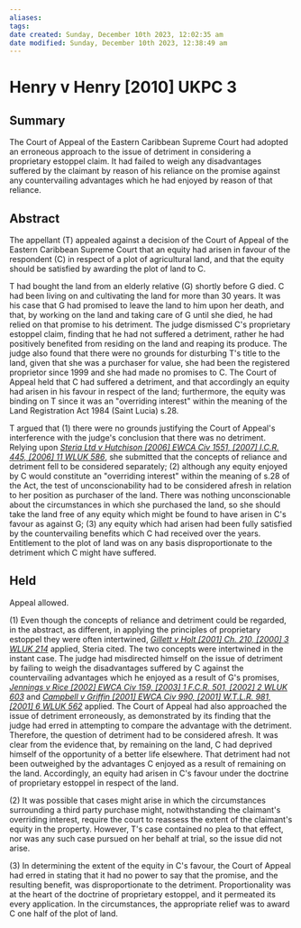 ```yaml
---
aliases: 
tags: 
date created: Sunday, December 10th 2023, 12:02:35 am
date modified: Sunday, December 10th 2023, 12:38:49 am
---
```


# Henry v Henry [2010] UKPC 3

## Summary

The Court of Appeal of the Eastern Caribbean Supreme Court had adopted an erroneous approach to the issue of detriment in considering a proprietary estoppel claim. It had failed to weigh any disadvantages suffered by the claimant by reason of his reliance on the promise against any countervailing advantages which he had enjoyed by reason of that reliance.

## Abstract

The appellant (T) appealed against a decision of the Court of Appeal of the Eastern Caribbean Supreme Court that an equity had arisen in favour of the respondent (C) in respect of a plot of agricultural land, and that the equity should be satisfied by awarding the plot of land to C.

T had bought the land from an elderly relative (G) shortly before G died. C had been living on and cultivating the land for more than 30 years. It was his case that G had promised to leave the land to him upon her death, and that, by working on the land and taking care of G until she died, he had relied on that promise to his detriment. The judge dismissed C's proprietary estoppel claim, finding that he had not suffered a detriment, rather he had positively benefited from residing on the land and reaping its produce. The judge also found that there were no grounds for disturbing T's title to the land, given that she was a purchaser for value, she had been the registered proprietor since 1999 and she had made no promises to C. The Court of Appeal held that C had suffered a detriment, and that accordingly an equity had arisen in his favour in respect of the land; furthermore, the equity was binding on T since it was an "overriding interest" within the meaning of the Land Registration Act 1984 (Saint Lucia) s.28.

T argued that (1) there were no grounds justifying the Court of Appeal's interference with the judge's conclusion that there was no detriment. Relying upon _[Steria Ltd v Hutchison [2006] EWCA Civ 1551, [2007] I.C.R. 445, [2006] 11 WLUK 586](https://uk.westlaw.com/Document/I70E219807E9E11DBB78988C8CDE62CEF/View/FullText.html?originationContext=document&transitionType=DocumentItem&ppcid=23fe6e28dac5493c8ef452f17fc517be&contextData=(sc.Default))_, she submitted that the concepts of reliance and detriment fell to be considered separately; (2) although any equity enjoyed by C would constitute an "overriding interest" within the meaning of s.28 of the Act, the test of unconscionability had to be considered afresh in relation to her position as purchaser of the land. There was nothing unconscionable about the circumstances in which she purchased the land, so she should take the land free of any equity which might be found to have arisen in C's favour as against G; (3) any equity which had arisen had been fully satisfied by the countervailing benefits which C had received over the years. Entitlement to the plot of land was on any basis disproportionate to the detriment which C might have suffered.

## Held

Appeal allowed.

(1) Even though the concepts of reliance and detriment could be regarded, in the abstract, as different, in applying the principles of proprietary estoppel they were often intertwined, _[Gillett v Holt [2001] Ch. 210, [2000] 3 WLUK 214](https://uk.westlaw.com/Document/IAEF3ED50E42711DA8FC2A0F0355337E9/View/FullText.html?originationContext=document&transitionType=DocumentItem&ppcid=23fe6e28dac5493c8ef452f17fc517be&contextData=(sc.Default))_ applied, Steria cited. The two concepts were intertwined in the instant case. The judge had misdirected himself on the issue of detriment by failing to weigh the disadvantages suffered by C against the countervailing advantages which he enjoyed as a result of G's promises, _[Jennings v Rice [2002] EWCA Civ 159, [2003] 1 F.C.R. 501, [2002] 2 WLUK 603](https://uk.westlaw.com/Document/ICD00CC50E42711DA8FC2A0F0355337E9/View/FullText.html?originationContext=document&transitionType=DocumentItem&ppcid=23fe6e28dac5493c8ef452f17fc517be&contextData=(sc.Default))_ and _[Campbell v Griffin [2001] EWCA Civ 990, [2001] W.T.L.R. 981, [2001] 6 WLUK 562](https://uk.westlaw.com/Document/I813FCAF1E42711DA8FC2A0F0355337E9/View/FullText.html?originationContext=document&transitionType=DocumentItem&ppcid=23fe6e28dac5493c8ef452f17fc517be&contextData=(sc.Default))_ applied. The Court of Appeal had also approached the issue of detriment erroneously, as demonstrated by its finding that the judge had erred in attempting to compare the advantage with the detriment. Therefore, the question of detriment had to be considered afresh. It was clear from the evidence that, by remaining on the land, C had deprived himself of the opportunity of a better life elsewhere. That detriment had not been outweighed by the advantages C enjoyed as a result of remaining on the land. Accordingly, an equity had arisen in C's favour under the doctrine of proprietary estoppel in respect of the land.

(2) It was possible that cases might arise in which the circumstances surrounding a third party purchase might, notwithstanding the claimant's overriding interest, require the court to reassess the extent of the claimant's equity in the property. However, T's case contained no plea to that effect, nor was any such case pursued on her behalf at trial, so the issue did not arise.

(3) In determining the extent of the equity in C's favour, the Court of Appeal had erred in stating that it had no power to say that the promise, and the resulting benefit, was disproportionate to the detriment. Proportionality was at the heart of the doctrine of proprietary estoppel, and it permeated its every application. In the circumstances, the appropriate relief was to award C one half of the plot of land.
